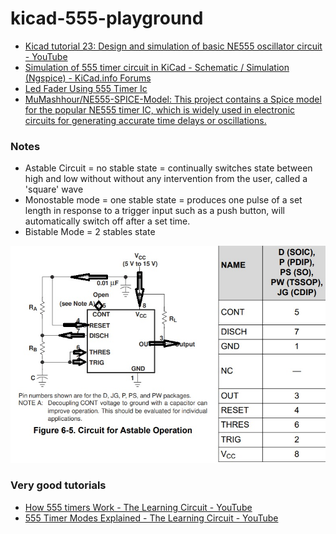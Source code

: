 kicad-555-playground
====================
- [Kicad tutorial 23: Design and simulation of basic NE555 oscillator circuit - YouTube](https://www.youtube.com/watch?v=Nwhi4xumMis)
- [Simulation of 555 timer circuit in KiCad - Schematic / Simulation (Ngspice) - KiCad.info Forums](https://forum.kicad.info/t/simulation-of-555-timer-circuit-in-kicad/21697/3)
- [Led Fader Using 555 Timer Ic](https://www.electronicwings.com/users/AshishAdhikari/projects/3100/led-fader-using-555-timer-ic)
- [MuMashhour/NE555-SPICE-Model: This project contains a Spice model for the popular NE555 timer IC, which is widely used in electronic circuits for generating accurate time delays or oscillations.](https://github.com/MuMashhour/NE555-SPICE-Model)

### Notes
- Astable Circuit = no stable state = continually switches state between high and low without without any intervention from the user, called a 'square' wave
- Monostable mode = one stable state = produces one pulse of a set length in response to a trigger input such as a push button, will automatically switch off after a set time.
- Bistable Mode  = 2 stables state

![](./images/astable.jpg)

### Very good tutorials
- [How 555 timers Work - The Learning Circuit - YouTube](https://www.youtube.com/watch?v=oZzjmAbyyIQ)
- [555 Timer Modes Explained - The Learning Circuit - YouTube](https://www.youtube.com/watch?v=qfWIjb48mjE)
